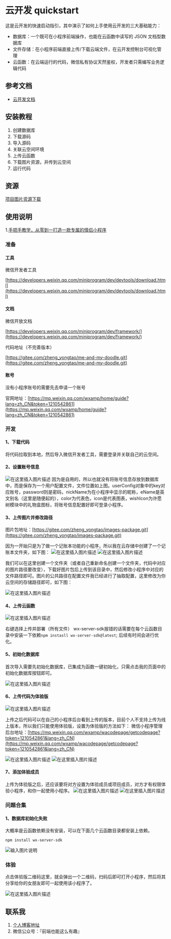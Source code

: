 # 云开发 quickstart

这是云开发的快速启动指引，其中演示了如何上手使用云开发的三大基础能力：

- 数据库：一个既可在小程序前端操作，也能在云函数中读写的 JSON 文档型数据库
- 文件存储：在小程序前端直接上传/下载云端文件，在云开发控制台可视化管理
- 云函数：在云端运行的代码，微信私有协议天然鉴权，开发者只需编写业务逻辑代码

## 参考文档

- [云开发文档](https://developers.weixin.qq.com/miniprogram/dev/wxcloud/basis/getting-started.html)


## 安装教程
1.  创建数据库
2.  下载源码
3.  导入源码
4.  关联云空间环境
5.  上传云函数
6.  下载图片资源，并传到云空间
7.  运行代码

## 资源
[项目图片资源下载](https://gitee.com/zheng_yongtao/images-package.git)

## 使用说明

1.[手把手教学，从零到一打造一款专属的情侣小程序](https://blog.csdn.net/Twinkle_sone/article/details/121484742)


### 准备

#### 工具

微信开发者工具

[https://developers.weixin.qq.com/miniprogram/dev/devtools/download.html](https://developers.weixin.qq.com/miniprogram/dev/devtools/download.html)

#### 文档

微信开放文档

[https://developers.weixin.qq.com/miniprogram/dev/framework/](https://developers.weixin.qq.com/miniprogram/dev/framework/)

代码地址（不完善版本）

[https://gitee.com/zheng_yongtao/me-and-my-doodle.git](https://gitee.com/zheng_yongtao/me-and-my-doodle.git)

#### 账号

没有小程序账号的需要先去申请一个账号

官网地址：[https://mp.weixin.qq.com/wxamp/home/guide?lang=zh_CN&token=1210542861](https://mp.weixin.qq.com/wxamp/home/guide?lang=zh_CN&token=1210542861)

### 开发

#### 1、下载代码

将代码拉取到本地，然后导入微信开发者工具，需要登录并关联自己的云空间。

#### 2、设置账号信息

![在这里插入图片描述](https://img-blog.csdnimg.cn/2fa598032072499594800d299c4fc77d.jpg?x-oss-process=image/watermark,type_ZHJvaWRzYW5zZmFsbGJhY2s,shadow_50,text_Q1NETiBAU0FET05fanVuZw==,size_20,color_FFFFFF,t_70,g_se,x_16#pic_center)
因为是自用的，所以也就没有将账号信息存放到数据库中，而是保存为一个用户配置文件，文件位置如上图。userConfig对象中的key对应账号，password则是密码，nickName为在小程序中显示的昵称，eName是英文别名（这里是随便起的），color为代表色，icon是代表图表，wishIcon为许愿树模块中的礼物盒图标，将账号信息配置好即可登录小程序。

#### 3、上传图片并修改路径

图片包地址：[https://gitee.com/zheng_yongtao/images-package.git](https://gitee.com/zheng_yongtao/images-package.git)

因为一开始只是为了做一个记账本功能的小程序，所以我在云存储中创建了一个记账本文件夹，如下图：
![在这里插入图片描述](https://img-blog.csdnimg.cn/18b45506a7514a83a26934ff3babae80.jpg?x-oss-process=image/watermark,type_ZHJvaWRzYW5zZmFsbGJhY2s,shadow_50,text_Q1NETiBAU0FET05fanVuZw==,size_20,color_FFFFFF,t_70,g_se,x_16#pic_center)
![在这里插入图片描述](https://img-blog.csdnimg.cn/2a6f5daece67489ca13cba026bd876c6.jpg?x-oss-process=image/watermark,type_ZHJvaWRzYW5zZmFsbGJhY2s,shadow_50,text_Q1NETiBAU0FET05fanVuZw==,size_20,color_FFFFFF,t_70,g_se,x_16#pic_center)

我们可以在这里创建一个文件夹（或者自己重新命名创建一个文件夹，代码中对应的图片路径要改变），下载好图片包后上传到该目录中，然后修改小程序中对应的文件路径即可。图片的公共路径在配置文件我已经进行了抽取配置，这里修改为你云空间的存储路径即可，如下图：

![在这里插入图片描述](https://img-blog.csdnimg.cn/421e2ce136cd4c15a69d40b52221cfb5.jpg?x-oss-process=image/watermark,type_ZHJvaWRzYW5zZmFsbGJhY2s,shadow_50,text_Q1NETiBAU0FET05fanVuZw==,size_20,color_FFFFFF,t_70,g_se,x_16#pic_center)


#### 4、上传云函数

![在这里插入图片描述](https://img-blog.csdnimg.cn/f2e8b690eb9a4fb0ace18d80622a33eb.jpg?x-oss-process=image/watermark,type_ZHJvaWRzYW5zZmFsbGJhY2s,shadow_50,text_Q1NETiBAU0FET05fanVuZw==,size_10,color_FFFFFF,t_70,g_se,x_16#pic_center)


右键选择上传并部署（所有文件）
 wx-server-sdk报错的话需要在每个云函数目录中安装一下依赖`npm instasll wx-server-sdk@latest`;
后续有时间会进行优化。

#### 5、初始化数据库

首次导入需要先初始化数据库，已集成为函数一键初始化，只需点击我的页面中的初始化数据库按钮即可。

![在这里插入图片描述](https://img-blog.csdnimg.cn/e330a0d5d00445c0b07f5aabf7ad4b8d.jpg?x-oss-process=image/watermark,type_ZHJvaWRzYW5zZmFsbGJhY2s,shadow_50,text_Q1NETiBAU0FET05fanVuZw==,size_15,color_FFFFFF,t_70,g_se,x_16#pic_center)


#### 6、上传代码为体验版

![在这里插入图片描述](https://img-blog.csdnimg.cn/25d2d3abb232427abff9ba39cdad64da.jpg?x-oss-process=image/watermark,type_ZHJvaWRzYW5zZmFsbGJhY2s,shadow_50,text_Q1NETiBAU0FET05fanVuZw==,size_20,color_FFFFFF,t_70,g_se,x_16#pic_center)


上传之后代码可以在自己的小程序后台看到上传的版本，目前个人不支持上传为线上版本，所以我们只能使用体验版，设置为体验版的方法如下：
微信小程序管理后台地址：[https://mp.weixin.qq.com/wxamp/wacodepage/getcodepage?token=1210542861&lang=zh_CN](https://mp.weixin.qq.com/wxamp/wacodepage/getcodepage?token=1210542861&lang=zh_CN)


![在这里插入图片描述](https://img-blog.csdnimg.cn/ea11393e5d7e4f0a86324d4076db10ef.jpg?x-oss-process=image/watermark,type_ZHJvaWRzYW5zZmFsbGJhY2s,shadow_50,text_Q1NETiBAU0FET05fanVuZw==,size_20,color_FFFFFF,t_70,g_se,x_16#pic_center)
![在这里插入图片描述](https://img-blog.csdnimg.cn/bddddddc72764696b6dd2d8238672cc0.jpg?x-oss-process=image/watermark,type_ZHJvaWRzYW5zZmFsbGJhY2s,shadow_50,text_Q1NETiBAU0FET05fanVuZw==,size_20,color_FFFFFF,t_70,g_se,x_16#pic_center)

#### 7、添加体验成员

上传为体验版之后，还应该要将对方设置为体验成员或项目成员，对方才有权限体验小程序，和你一起使用小程序。
![在这里插入图片描述](https://img-blog.csdnimg.cn/890cac18aa6d41729a004c9b818d54d5.jpg?x-oss-process=image/watermark,type_ZHJvaWRzYW5zZmFsbGJhY2s,shadow_50,text_Q1NETiBAU0FET05fanVuZw==,size_20,color_FFFFFF,t_70,g_se,x_16#pic_center)
![在这里插入图片描述](https://img-blog.csdnimg.cn/09365556d78c442da3cb56079d1e3020.jpg?x-oss-process=image/watermark,type_ZHJvaWRzYW5zZmFsbGJhY2s,shadow_50,text_Q1NETiBAU0FET05fanVuZw==,size_20,color_FFFFFF,t_70,g_se,x_16#pic_center)

### 问题合集
#### 1、数据库初始化失败
大概率是云函数依赖没有安装，可以在下面几个云函数目录都安装上依赖。
```shell
npm install wx-server-sdk
```
![输入图片说明](README-IMG/%E4%BA%91%E5%87%BD%E6%95%B0.png)

### 体验

点击体验版二维码这里，就会弹出一个二维码，扫码后即可打开小程序，然后将其分享给你的女朋友即可一起使用该小程序了。

![在这里插入图片描述](https://img-blog.csdnimg.cn/177392ea22124d1cbd7a728e1c75aa9d.jpg?x-oss-process=image/watermark,type_ZHJvaWRzYW5zZmFsbGJhY2s,shadow_50,text_Q1NETiBAU0FET05fanVuZw==,size_20,color_FFFFFF,t_70,g_se,x_16#pic_center)

## 联系我
1. [个人博客地址](http://jyeontu.xyz/JYeontuBlog/#/home)
2. 微信公众号：『前端也能这么有趣』

